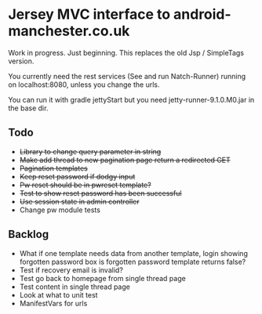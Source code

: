 Jersey MVC interface to android-manchester.co.uk
================================================

Work in progress. Just beginning. This replaces the old Jsp / SimpleTags version.

You currently need the rest services (See and run Natch-Runner) running on localhost:8080, unless you change the urls.

You can run it with gradle jettyStart but you need jetty-runner-9.1.0.M0.jar in the base dir.

Todo
-----
* ~~Library to change query parameter in string~~
* ~~Make add thread to new pagination page return a redirected GET~~
* ~~Pagination templates~~
* ~~Keep reset password if dodgy input~~
* ~~Pw reset should be in pwreset template?~~
* ~~Test to show reset password has been successful~~
* ~~Use session state in admin controller~~
* Change pw module tests

Backlog
-------

* What if one template needs data from another template, login showing forgotten password box is forgotten password template returns false?
* Test if recovery email is invalid?
* Test go back to homepage from single thread page
* Test content in single thread page
* Look at what to unit test
* ManifestVars for urls
